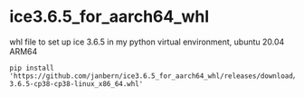 # ice3.6.5_for_aarch64_whl
whl file to set up ice 3.6.5 in my python virtual environment, ubuntu 20.04 ARM64
```
pip install 'https://github.com/janbern/ice3.6.5_for_aarch64_whl/releases/download/aarch64/zeroc_ice-3.6.5-cp38-cp38-linux_x86_64.whl'
```
